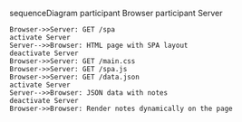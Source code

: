sequenceDiagram
    participant Browser
    participant Server

    Browser->>Server: GET /spa
    activate Server
    Server-->>Browser: HTML page with SPA layout
    deactivate Server
    Browser->>Server: GET /main.css
    Browser->>Server: GET /spa.js
    Browser->>Server: GET /data.json
    activate Server
    Server-->>Browser: JSON data with notes
    deactivate Server
    Browser->>Browser: Render notes dynamically on the page
